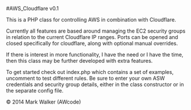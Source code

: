 #AWS_Cloudflare v0.1

This is a PHP class for controlling AWS in combination with Cloudflare.

Currently all features are based around managing the EC2 security groups in relation to the current Cloudflare IP ranges.
Ports can be opened and closed specifically for cloudflare, along with optional manual overrides.

If there is interest in more functionality, I have the need or I have the time, then this class may be further developed with extra features.

To get started check out index.php which contains a set of examples, uncomment to test different rules. Be sure to enter your own ASW credentials and security group details, either in the class constructor or in the separate config file.

&copy; 2014 Mark Walker (AWcode)
